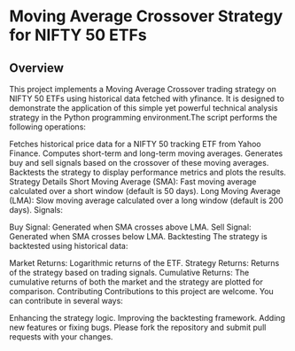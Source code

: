 # Moving Average Crossover Strategy for NIFTY 50 ETFs
## Overview
This project implements a Moving Average Crossover trading strategy on NIFTY 50 ETFs using historical data fetched with yfinance. It is designed to demonstrate the application of this simple yet powerful technical analysis strategy in the Python programming environment.The script performs the following operations:

Fetches historical price data for a NIFTY 50 tracking ETF from Yahoo Finance.
Computes short-term and long-term moving averages.
Generates buy and sell signals based on the crossover of these moving averages.
Backtests the strategy to display performance metrics and plots the results.
Strategy Details
Short Moving Average (SMA): Fast moving average calculated over a short window (default is 50 days).
Long Moving Average (LMA): Slow moving average calculated over a long window (default is 200 days).
Signals:

Buy Signal: Generated when SMA crosses above LMA.
Sell Signal: Generated when SMA crosses below LMA.
Backtesting
The strategy is backtested using historical data:

Market Returns: Logarithmic returns of the ETF.
Strategy Returns: Returns of the strategy based on trading signals.
Cumulative Returns: The cumulative returns of both the market and the strategy are plotted for comparison.
Contributing
Contributions to this project are welcome. You can contribute in several ways:

Enhancing the strategy logic.
Improving the backtesting framework.
Adding new features or fixing bugs.
Please fork the repository and submit pull requests with your changes.
